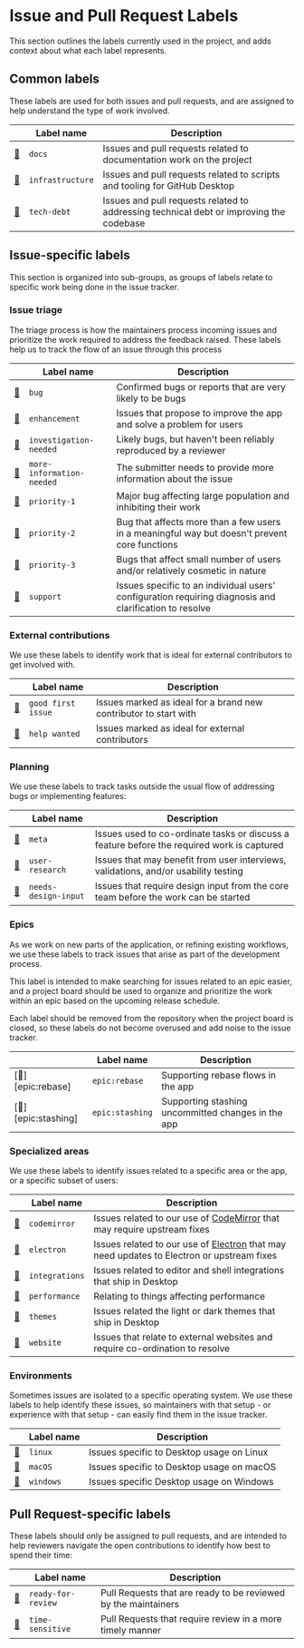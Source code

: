 # Issue and Pull Request Labels

This section outlines the labels currently used in the project, and adds context
about what each label represents.

## Common labels

These labels are used for both issues and pull requests, and are assigned to
help understand the type of work involved.

|                               | Label name       | Description |
| ----------------------------- | -----------------| ----------- |
| [:mag_right:][docs]           | `docs`           | Issues and pull requests related to documentation work on the project |
| [:mag_right:][infrastructure] | `infrastructure` | Issues and pull requests related to scripts and tooling for GitHub Desktop |
| [:mag_right:][tech-debt]      | `tech-debt`      | Issues and pull requests related to addressing technical debt or improving the codebase |

## Issue-specific labels

This section is organized into sub-groups, as groups of labels relate to
specific work being done in the issue tracker.

### Issue triage

The triage process is how the maintainers process incoming issues and prioritize
the work required to address the feedback raised. These labels help us to track
the flow of an issue through this process

|                                        | Label name                  | Description |
| -------------------------------------- | ----------------------------| ----------- |
| [:mag_right:][bug]                     | `bug`                     | Confirmed bugs or reports that are very likely to be bugs |
| [:mag_right:][enhancement]             | `enhancement`             | Issues that propose to improve the app and solve a problem for users |
| [:mag_right:][investigation-needed]    | `investigation-needed`    | Likely bugs, but haven't been reliably reproduced by a reviewer |
| [:mag_right:][more-information-needed] | `more-information-needed` | The submitter needs to provide more information about the issue |
| [:mag_right:][priority-1]              | `priority-1`              | Major bug affecting large population and inhibiting their work |
| [:mag_right:][priority-2]              | `priority-2`              | Bug that affects more than a few users in a meaningful way but doesn't prevent core functions |
| [:mag_right:][priority-3]              | `priority-3`              | Bugs that affect small number of users and/or relatively cosmetic in nature |
| [:mag_right:][support]                 | `support`                 | Issues specific to an individual users' configuration requiring diagnosis and clarification to resolve |

### External contributions

We use these labels to identify work that is ideal for external contributors to
get involved with.

|                                 | Label name         |  Description |
| ------------------------------- | ------------------ |  ----------- |
| [:mag_right:][good first issue] | `good first issue` | Issues marked as ideal for a brand new contributor to start with |
| [:mag_right:][help wanted]      | `help wanted`      | Issues marked as ideal for external contributors |

### Planning

We use these labels to track tasks outside the usual flow of addressing bugs or
implementing features:

|                                   | Label name           |  Description |
| --------------------------------- | -------------------- |  ----------- |
| [:mag_right:][meta]               | `meta`               | Issues used to co-ordinate tasks or discuss a feature before the required work is captured |
| [:mag_right:][user-research]      | `user-research`      | Issues that may benefit from user interviews, validations, and/or usability testing |
| [:mag_right:][needs-design-input] | `needs-design-input` | Issues that require design input from the core team before the work can be started |

### Epics

As we work on new parts of the application, or refining existing workflows, we use
these labels to track issues that arise as part of the development process.

This label is intended to make searching for issues related to an epic easier, and a
project board should be used to organize and prioritize the work within an epic
based on the upcoming release schedule.

Each label should be removed from the repository when the project board is closed, so
these labels do not become overused and add noise to the issue tracker.

|                              | Label name     |  Description |
| ---------------------------- | -------------- |  ----------- |
| [:mag_right:][epic:rebase]   | `epic:rebase`  | Supporting rebase flows in the app |
| [:mag_right:][epic:stashing] | `epic:stashing`| Supporting stashing uncommitted changes in the app |

### Specialized areas

We use these labels to identify issues related to a specific area or the app,
or a specific subset of users:

|                             | Label name     | Description |
| --------------------------- | -------------- | ----------- |
| [:mag_right:][codemirror]   | `codemirror`   | Issues related to our use of [CodeMirror](https://codemirror.net/) that may require upstream fixes |
| [:mag_right:][electron]     | `electron`     | Issues related to our use of [Electron](https://electronjs.org) that may need updates to Electron or upstream fixes |
| [:mag_right:][integrations] | `integrations` | Issues related to editor and shell integrations that ship in Desktop |
| [:mag_right:][performance]  | `performance`  | Relating to things affecting performance |
| [:mag_right:][themes]       | `themes`       | Issues related the light or dark themes that ship in Desktop |
| [:mag_right:][website]      | `website`      | Issues that relate to external websites and require co-ordination to resolve |

### Environments

Sometimes issues are isolated to a specific operating system. We use these
labels to help identify these issues, so maintainers with that setup - or
experience with that setup - can easily find them in the issue tracker.

|                        | Label name | Description |
| ---------------------- | ---------- | ----------- |
| [:mag_right:][linux]   | `linux`    | Issues specific to Desktop usage on Linux |
| [:mag_right:][macOS]   | `macOS`    | Issues specific to Desktop usage on macOS |
| [:mag_right:][windows] | `windows`  | Issues specific Desktop usage on Windows |


## Pull Request-specific labels

These labels should only be assigned to pull requests, and are intended to help
reviewers navigate the open contributions to identify how best to spend their
time:

|                                 | Label name         | Description |
| ------------------------------- | ------------------ | ----------- |
| [:mag_right:][ready-for-review] | `ready-for-review` | Pull Requests that are ready to be reviewed by the maintainers |
| [:mag_right:][time-sensitive]   | `time-sensitive`   | Pull Requests that require review in a more timely manner      |


[bug]: https://github.com/desktop/desktop/labels/bug
[codemirror]: https://github.com/desktop/desktop/labels/codemirror
[docs]: https://github.com/desktop/desktop/labels/docs
[electron]: https://github.com/desktop/desktop/labels/electron
[enhancement]: https://github.com/desktop/desktop/labels/enhancement
[good first issue]: https://github.com/desktop/desktop/labels/good%20first%20issue
[help wanted]: https://github.com/desktop/desktop/labels/help%20wanted
[infrastructure]: https://github.com/desktop/desktop/labels/infrastructure
[integrations]: https://github.com/desktop/desktop/labels/integrations
[investigation-needed]: https://github.com/desktop/desktop/labels/investigation-needed
[linux]: https://github.com/desktop/desktop/labels/linux
[macOS]: https://github.com/desktop/desktop/labels/macOS
[meta]: https://github.com/desktop/desktop/labels/meta
[more-information-needed]: https://github.com/desktop/desktop/labels/more-information-needed
[needs-design-input]: https://github.com/desktop/desktop/labels/needs-design-input
[performance]: https://github.com/desktop/desktop/labels/performance
[priority-1]: https://github.com/desktop/desktop/labels/priority-1
[priority-2]: https://github.com/desktop/desktop/labels/priority-2
[priority-3]: https://github.com/desktop/desktop/labels/priority-3
[ready-for-review]: https://github.com/desktop/desktop/labels/ready-for-review
[support]: https://github.com/desktop/desktop/labels/support
[tech-debt]: https://github.com/desktop/desktop/labels/tech-debt
[themes]: https://github.com/desktop/desktop/labels/themes
[time-sensitive]: https://github.com/desktop/desktop/labels/time-sensitive
[user-research]: https://github.com/desktop/desktop/labels/user-research
[website]: https://github.com/desktop/desktop/labels/website
[windows]: https://github.com/desktop/desktop/labels/windows
